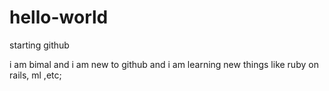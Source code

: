 # hello-world
starting github

i am bimal and i am new to github
and i am learning new things like ruby on rails, ml ,etc;
